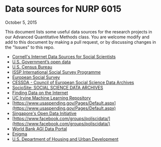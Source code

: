 # Data sources for NURP 6015
October 5, 2015  


This document lists some useful data sources for the research projects in our Advanced Quantitative Methods class. You are welcome modify and add to this document by making a pull request, or by discussing changes in the "Issues" to this repo.

- [Cornell's Internet Data Sources for Social Scientists](https://www.ciser.cornell.edu/ASPs/datasource.asp)
- [U.S. Government’s open data](http://www.data.gov/)
- [U.S. Census Bureau](http://www.census.gov/)
- [ISSP International Social Survey Programme](http://www.issp.org/)
- [European Social Survey](http://www.europeansocialsurvey.org/)
- [CESSDA - Council of European Social Science Data Archives](http://www.cessda.org/)
- [SocioSite: SOCIAL SCIENCE DATA ARCHIVES](http://www.sociosite.net/databases.php)
- [Finding Data on the Internet](http://www.inside-r.org/howto/finding-data-internet)
- [UC Irvine Machine Learning Repository](http://archive.ics.uci.edu/ml/)
- [https://www.usaspending.gov/Pages/Default.aspx](https://www.usaspending.gov/Pages/Default.aspx)
- [Singapore's Open Data Initiative](http://www.data.gov.sg/)
- [https://www.facebook.com/groups/poliscidata/](https://www.facebook.com/groups/poliscidata/)
- [World Bank AGI Data Portal](https://www.agidata.org/site/)
- [Enigma](http://enigma.io/)
- [U.S. Department of Housing and Urban Development](http://www.huduser.gov/portal/datasets/HUD_data_matrix.html)